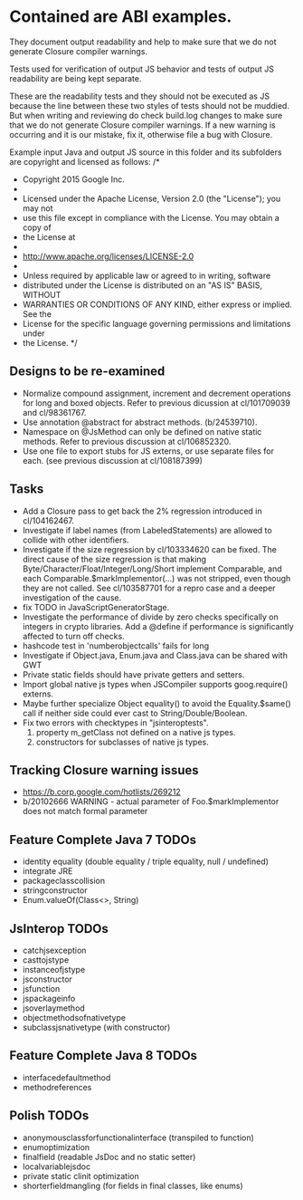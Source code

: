 # Contained are ABI examples.

They document output readability and help to make sure that we do not generate
Closure compiler warnings.

Tests used for verification of output JS behavior and tests of output JS
readability are being kept separate.

These are the readability tests and they should not be executed as JS
because the line between these two styles of tests should not be
muddied. But when writing and reviewing do check build.log changes to make
sure that we do not generate Closure compiler warnings. If a new warning is
occurring and it is our mistake, fix it, otherwise file a bug with Closure.

Example input Java and output JS source in this folder and its subfolders
are copyright and licensed as follows:
/*
 * Copyright 2015 Google Inc.
 *
 * Licensed under the Apache License, Version 2.0 (the "License"); you may not
 * use this file except in compliance with the License. You may obtain a copy of
 * the License at
 *
 * http://www.apache.org/licenses/LICENSE-2.0
 *
 * Unless required by applicable law or agreed to in writing, software
 * distributed under the License is distributed on an "AS IS" BASIS, WITHOUT
 * WARRANTIES OR CONDITIONS OF ANY KIND, either express or implied. See the
 * License for the specific language governing permissions and limitations under
 * the License.
 */

## Designs to be re-examined
- Normalize compound assignment, increment and decrement operations for long and
  boxed objects. Refer to previous dicussion at cl/101709039 and cl/98361767.
- Use annotation @abstract for abstract methods. (b/24539710).
- Namespace on @JsMethod can only be defined on native static methods. Refer to
  previous discussion at cl/106852320.
- Use one file to export stubs for JS externs, or use separate files for each.
  (see previous discussion at cl/108187399)

## Tasks
- Add a Closure pass to get back the 2% regression introduced in cl/104162467.
- Investigate if label names (from LabeledStatements) are allowed to collide with other identifiers.
- Investigate if the size regression by cl/103334620 can be fixed.
    The direct cause of the size regression is that making
    Byte/Character/Float/Integer/Long/Short implement Comparable,
    and each Comparable.$markImplementor(...) was not stripped, even though
    they are not called. See cl/103587701 for a repro case and a deeper
    investigation of the cause.
- fix TODO in JavaScriptGeneratorStage.
- Investigate the performance of divide by zero checks specifically on integers
    in crypto libraries.  Add a @define if performance is significantly
    affected to turn off checks.
- hashcode test in 'numberobjectcalls' fails for long
- Investigate if Object.java, Enum.java and Class.java can be shared with GWT
- Private static fields should have private getters and setters.
- Import global native js types when JSCompiler supports goog.require() externs.
- Maybe further specialize Object equality() to avoid the Equality.$same() call
    if neither side could ever cast to String/Double/Boolean.
- Fix two errors with checktypes in "jsinteroptests".
  1. property m_getClass not defined on a native js types.
  2. constructors for subclasses of native js types.

## Tracking Closure warning issues
- https://b.corp.google.com/hotlists/269212
- b/20102666 WARNING - actual parameter of Foo.$markImplementor does not match
  formal parameter

## Feature Complete Java 7 TODOs
- identity equality (double equality / triple equality, null / undefined)
- integrate JRE
- packageclasscollision
- stringconstructor
- Enum.valueOf(Class<>, String)

## JsInterop TODOs
- catchjsexception
- casttojstype
- instanceofjstype
- jsconstructor
- jsfunction
- jspackageinfo
- jsoverlaymethod
- objectmethodsofnativetype
- subclassjsnativetype (with constructor)

## Feature Complete Java 8 TODOs
- interfacedefaultmethod
- methodreferences

## Polish TODOs
- anonymousclassforfunctionalinterface (transpiled to function)
- enumoptimization
- finalfield (readable JsDoc and no static setter)
- localvariablejsdoc
- private static clinit optimization
- shorterfieldmangling (for fields in final classes, like enums)
